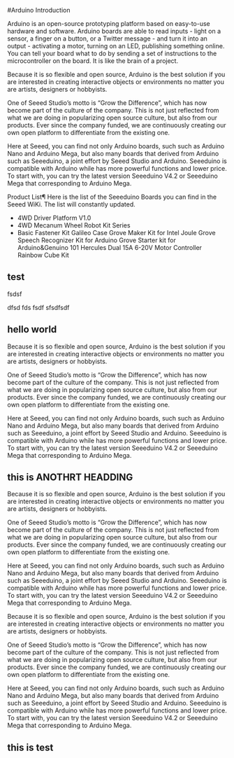 #Arduino Introduction

Arduino is an open-source prototyping platform based on easy-to-use hardware and software. Arduino boards are able to read inputs - light on a sensor, a finger on a button, or a Twitter message - and turn it into an output - activating a motor, turning on an LED, publishing something online. You can tell your board what to do by sending a set of instructions to the microcontroller on the board. It is like the brain of a project.

Because it is so flexible and open source, Arduino is the best solution if you are interested in creating interactive objects or environments no matter you are artists, designers or hobbyists.

One of Seeed Studio’s motto is “Grow the Difference”, which has now become part of the culture of the company. This is not just reflected from what we are doing in popularizing open source culture, but also from our products. Ever since the company funded, we are continuously creating our own open platform to differentiate from the existing one.

Here at Seeed, you can find not only Arduino boards, such such as Arduino Nano and Arduino Mega, but also many boards that derived from Arduino such as Seeeduino, a joint effort by Seeed Studio and Arduino. Seeeduino is compatible with Arduino while has more powerful functions and lower price. To start with, you can try the latest version Seeeduino V4.2 or Seeeduino Mega that corresponding to Arduino Mega.

Product List¶
Here is the list of the Seeeduino Boards you can find in the Seeed WiKi. The list will constantly updated.

* 4WD Driver Platform V1.0
* 4WD Mecanum Wheel Robot Kit Series
* Basic Fastener Kit
Galileo Case
Grove Maker Kit for Intel Joule
Grove Speech Recognizer Kit for Arduino
Grove Starter kit for Arduino&Genuino 101
Hercules Dual 15A 6-20V Motor Controller
Rainbow Cube Kit

## test
fsdsf

dfsd
fds
fsdf
sfsdfsdf


## hello world
 Because it is so flexible and open source, Arduino is the best solution if you are interested in creating interactive objects or environments no matter you are artists, designers or hobbyists.

One of Seeed Studio’s motto is “Grow the Difference”, which has now become part of the culture of the company. This is not just reflected from what we are doing in popularizing open source culture, but also from our products. Ever since the company funded, we are continuously creating our own open platform to differentiate from the existing one.

Here at Seeed, you can find not only Arduino boards, such such as Arduino Nano and Arduino Mega, but also many boards that derived from Arduino such as Seeeduino, a joint effort by Seeed Studio and Arduino. Seeeduino is compatible with Arduino while has more powerful functions and lower price. To start with, you can try the latest version Seeeduino V4.2 or Seeeduino Mega that corresponding to Arduino Mega.


## this is ANOTHRT HEADDING

Because it is so flexible and open source, Arduino is the best solution if you are interested in creating interactive objects or environments no matter you are artists, designers or hobbyists.

One of Seeed Studio’s motto is “Grow the Difference”, which has now become part of the culture of the company. This is not just reflected from what we are doing in popularizing open source culture, but also from our products. Ever since the company funded, we are continuously creating our own open platform to differentiate from the existing one.

Here at Seeed, you can find not only Arduino boards, such such as Arduino Nano and Arduino Mega, but also many boards that derived from Arduino such as Seeeduino, a joint effort by Seeed Studio and Arduino. Seeeduino is compatible with Arduino while has more powerful functions and lower price. To start with, you can try the latest version Seeeduino V4.2 or Seeeduino Mega that corresponding to Arduino Mega.


Because it is so flexible and open source, Arduino is the best solution if you are interested in creating interactive objects or environments no matter you are artists, designers or hobbyists.

One of Seeed Studio’s motto is “Grow the Difference”, which has now become part of the culture of the company. This is not just reflected from what we are doing in popularizing open source culture, but also from our products. Ever since the company funded, we are continuously creating our own open platform to differentiate from the existing one.

Here at Seeed, you can find not only Arduino boards, such such as Arduino Nano and Arduino Mega, but also many boards that derived from Arduino such as Seeeduino, a joint effort by Seeed Studio and Arduino. Seeeduino is compatible with Arduino while has more powerful functions and lower price. To start with, you can try the latest version Seeeduino V4.2 or Seeeduino Mega that corresponding to Arduino Mega.

## this is test